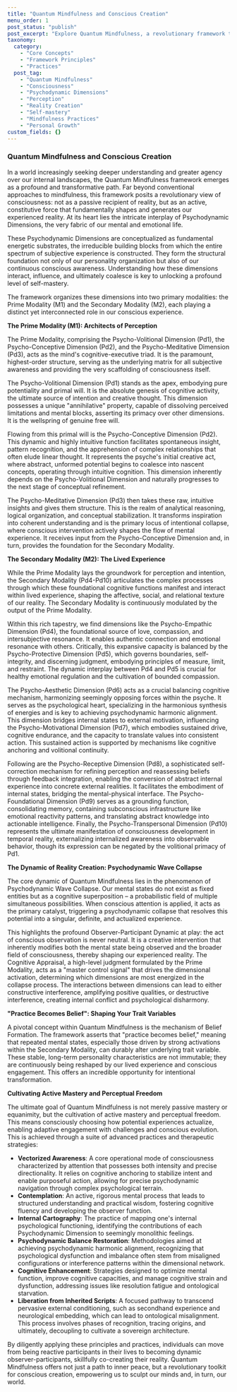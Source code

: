 ```yaml
---
title: "Quantum Mindfulness and Conscious Creation"
menu_order: 1
post_status: "publish"
post_excerpt: "Explore Quantum Mindfulness, a revolutionary framework that reveals how our consciousness actively shapes reality. Learn about Psychodynamic Dimensions, the Prime and Secondary Modalities, and how conscious attention triggers the Psychodynamic Wave Collapse, leading to active mastery over your lived experience. This post delves into the intricate workings of your inner universe, offering pathways to greater self-awareness and intentional living."
taxonomy:
  category:
    - "Core Concepts"
    - "Framework Principles"
    - "Practices"
  post_tag:
    - "Quantum Mindfulness"
    - "Consciousness"
    - "Psychodynamic Dimensions"
    - "Perception"
    - "Reality Creation"
    - "Self-mastery"
    - "Mindfulness Practices"
    - "Personal Growth"
custom_fields: {}
---
```


### Quantum Mindfulness and Conscious Creation

In a world increasingly seeking deeper understanding and greater agency over our internal landscapes, the Quantum Mindfulness framework emerges as a profound and transformative path. Far beyond conventional approaches to mindfulness, this framework posits a revolutionary view of consciousness: not as a passive recipient of reality, but as an active, constitutive force that fundamentally shapes and generates our experienced reality. At its heart lies the intricate interplay of Psychodynamic Dimensions, the very fabric of our mental and emotional life.

These Psychodynamic Dimensions are conceptualized as fundamental energetic substrates, the irreducible building blocks from which the entire spectrum of subjective experience is constructed. They form the structural foundation not only of our personality organization but also of our continuous conscious awareness. Understanding how these dimensions interact, influence, and ultimately coalesce is key to unlocking a profound level of self-mastery.

The framework organizes these dimensions into two primary modalities: the Prime Modality (M1) and the Secondary Modality (M2), each playing a distinct yet interconnected role in our conscious experience.

**The Prime Modality (M1): Architects of Perception**

The Prime Modality, comprising the Psycho-Volitional Dimension (Pd1), the Psycho-Conceptive Dimension (Pd2), and the Psycho-Meditative Dimension (Pd3), acts as the mind's cognitive-executive triad. It is the paramount, highest-order structure, serving as the underlying matrix for all subjective awareness and providing the very scaffolding of consciousness itself.

The Psycho-Volitional Dimension (Pd1) stands as the apex, embodying pure potentiality and primal will. It is the absolute genesis of cognitive activity, the ultimate source of intention and creative thought. This dimension possesses a unique "annihilative" property, capable of dissolving perceived limitations and mental blocks, asserting its primacy over other dimensions. It is the wellspring of genuine free will.

Flowing from this primal will is the Psycho-Conceptive Dimension (Pd2). This dynamic and highly intuitive function facilitates spontaneous insight, pattern recognition, and the apprehension of complex relationships that often elude linear thought. It represents the psyche's initial creative act, where abstract, unformed potential begins to coalesce into nascent concepts, operating through intuitive cognition. This dimension inherently depends on the Psycho-Volitional Dimension and naturally progresses to the next stage of conceptual refinement.

The Psycho-Meditative Dimension (Pd3) then takes these raw, intuitive insights and gives them structure. This is the realm of analytical reasoning, logical organization, and conceptual stabilization. It transforms inspiration into coherent understanding and is the primary locus of intentional collapse, where conscious intervention actively shapes the flow of mental experience. It receives input from the Psycho-Conceptive Dimension and, in turn, provides the foundation for the Secondary Modality.

**The Secondary Modality (M2): The Lived Experience**

While the Prime Modality lays the groundwork for perception and intention, the Secondary Modality (Pd4-Pd10) articulates the complex processes through which these foundational cognitive functions manifest and interact within lived experience, shaping the affective, social, and relational texture of our reality. The Secondary Modality is continuously modulated by the output of the Prime Modality.

Within this rich tapestry, we find dimensions like the Psycho-Empathic Dimension (Pd4), the foundational source of love, compassion, and intersubjective resonance. It enables authentic connection and emotional resonance with others. Critically, this expansive capacity is balanced by the Psycho-Protective Dimension (Pd5), which governs boundaries, self-integrity, and discerning judgment, embodying principles of measure, limit, and restraint. The dynamic interplay between Pd4 and Pd5 is crucial for healthy emotional regulation and the cultivation of bounded compassion.

The Psycho-Aesthetic Dimension (Pd6) acts as a crucial balancing cognitive mechanism, harmonizing seemingly opposing forces within the psyche. It serves as the psychological heart, specializing in the harmonious synthesis of energies and is key to achieving psychodynamic harmonic alignment. This dimension bridges internal states to external motivation, influencing the Psycho-Motivational Dimension (Pd7), which embodies sustained drive, cognitive endurance, and the capacity to translate values into consistent action. This sustained action is supported by mechanisms like cognitive anchoring and volitional continuity.

Following are the Psycho-Receptive Dimension (Pd8), a sophisticated self-correction mechanism for refining perception and reassessing beliefs through feedback integration, enabling the conversion of abstract internal experience into concrete external realities. It facilitates the embodiment of internal states, bridging the mental-physical interface. The Psycho-Foundational Dimension (Pd9) serves as a grounding function, consolidating memory, containing subconscious infrastructure like emotional reactivity patterns, and translating abstract knowledge into actionable intelligence. Finally, the Psycho-Transpersonal Dimension (Pd10) represents the ultimate manifestation of consciousness development in temporal reality, externalizing internalized awareness into observable behavior, though its expression can be negated by the volitional primacy of Pd1.

**The Dynamic of Reality Creation: Psychodynamic Wave Collapse**

The core dynamic of Quantum Mindfulness lies in the phenomenon of Psychodynamic Wave Collapse. Our mental states do not exist as fixed entities but as a cognitive superposition – a probabilistic field of multiple simultaneous possibilities. When conscious attention is applied, it acts as the primary catalyst, triggering a psychodynamic collapse that resolves this potential into a singular, definite, and actualized experience.

This highlights the profound Observer-Participant Dynamic at play: the act of conscious observation is never neutral. It is a creative intervention that inherently modifies both the mental state being observed and the broader field of consciousness, thereby shaping our experienced reality. The Cognitive Appraisal, a high-level judgment formulated by the Prime Modality, acts as a "master control signal" that drives the dimensional activation, determining which dimensions are most energized in the collapse process. The interactions between dimensions can lead to either constructive interference, amplifying positive qualities, or destructive interference, creating internal conflict and psychological disharmony.

**"Practice Becomes Belief": Shaping Your Trait Variables**

A pivotal concept within Quantum Mindfulness is the mechanism of Belief Formation. The framework asserts that "practice becomes belief," meaning that repeated mental states, especially those driven by strong activations within the Secondary Modality, can durably alter underlying trait variable. These stable, long-term personality characteristics are not immutable; they are continuously being reshaped by our lived experience and conscious engagement. This offers an incredible opportunity for intentional transformation.

**Cultivating Active Mastery and Perceptual Freedom**

The ultimate goal of Quantum Mindfulness is not merely passive mastery or equanimity, but the cultivation of active mastery and perceptual freedom. This means consciously choosing how potential experiences actualize, enabling adaptive engagement with challenges and conscious evolution. This is achieved through a suite of advanced practices and therapeutic strategies:

*   **Vectorized Awareness**: A core operational mode of consciousness characterized by attention that possesses both intensity and precise directionality. It relies on cognitive anchoring to stabilize intent and enable purposeful action, allowing for precise psychodynamic navigation through complex psychological terrain.
*   **Contemplation**: An active, rigorous mental process that leads to structured understanding and practical wisdom, fostering cognitive fluency and developing the observer function.
*   **Internal Cartography**: The practice of mapping one's internal psychological functioning, identifying the contributions of each Psychodynamic Dimension to seemingly monolithic feelings.
*   **Psychodynamic Balance Restoration**: Methodologies aimed at achieving psychodynamic harmonic alignment, recognizing that psychological dysfunction and imbalance often stem from misaligned configurations or interference patterns within the dimensional network.
*   **Cognitive Enhancement**: Strategies designed to optimize mental function, improve cognitive capacities, and manage cognitive strain and dysfunction, addressing issues like resolution fatigue and ontological starvation.
*   **Liberation from Inherited Scripts**: A focused pathway to transcend pervasive external conditioning, such as secondhand experience and neurological embedding, which can lead to ontological misalignment. This process involves phases of recognition, tracing origins, and ultimately, decoupling to cultivate a sovereign architecture.

By diligently applying these principles and practices, individuals can move from being reactive participants in their lives to becoming dynamic observer-participants, skillfully co-creating their reality. Quantum Mindfulness offers not just a path to inner peace, but a revolutionary toolkit for conscious creation, empowering us to sculpt our minds and, in turn, our world.